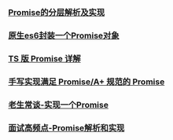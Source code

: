 ### [Promise的分层解析及实现](https://juejin.im/post/5be93f6ff265da6153044d88)
### [原生es6封装一个Promise对象](https://juejin.im/post/5bfc9e4ee51d451dca4794af)
### [TS 版 Promise 详解](https://juejin.im/post/5c010de86fb9a049b41c3285)
### [手写实现满足 Promise/A+ 规范的 Promise](https://juejin.im/post/5c0a3d696fb9a04a0604ad44)
### [老生常谈-实现一个Promise](https://juejin.im/post/5c0dc1bd6fb9a049e06328f7)
### [面试高频点-Promise解析和实现](https://juejin.im/post/5c10d77ee51d4536425c852e)
